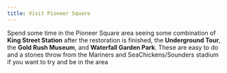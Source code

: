 ```yaml
---
title: Visit Pioneer Square
---
```

Spend some time in the Pioneer Square area seeing some combination of **King Street Station** after the restoration is finished, the **Underground Tour**, the **Gold Rush Museum**, and **Waterfall Garden Park**. These are easy to do and a stones throw from the Mariners and SeaChickens/Sounders stadium if you want to try and be in the area